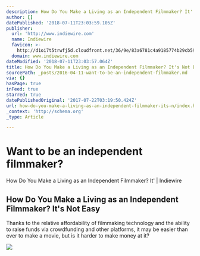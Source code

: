 ```yaml
---
description: How Do You Make a Living as an Independent Filmmaker? It' | Indiewire
author: []
datePublished: '2018-07-11T23:03:59.105Z'
publisher:
  url: 'http://www.indiewire.com'
  name: Indiewire
  favicon: >-
    http://d1oi7t5trwfj5d.cloudfront.net/36/9e/83a6781c4a9185774b29cb59594b/favicon.ico
  domain: www.indiewire.com
dateModified: '2018-07-11T23:03:57.064Z'
title: How Do You Make a Living as an Independent Filmmaker? It's Not Easy
sourcePath: _posts/2016-04-11-want-to-be-an-independent-filmmaker.md
via: {}
hasPage: true
inFeed: true
starred: true
datePublishedOriginal: '2017-07-22T03:19:50.424Z'
url: how-do-you-make-a-living-as-an-independent-filmmaker-its-n/index.html
_context: 'http://schema.org'
_type: Article

---
```

# Want to be an independent filmmaker?

How Do You Make a Living as an Independent Filmmaker? It' | Indiewire

<article style=""><h1>How Do You Make a Living as an Independent Filmmaker? It's Not Easy</h1><p>Thanks to the relative affordability of filmmaking technology and the ability to raise funds via crowdfunding and other platforms, it may be easier than ever to make a movie, but is it harder to make money at it?</p><img src="http://cdn.indiewire.psdops.com/dims4/INDIEWIRE/1fb1515/2147483647/thumbnail/680x478/quality/90/?url=http%3A%2F%2Fdl9fvu4r30qs1.cloudfront.net%2F1b%2F43%2Fa7d9415e4dabb01616485e3d1631%2Fforty-years-from-yesterday.jpg" /></article>